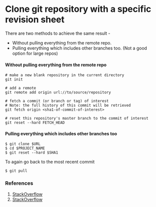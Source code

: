 # Clone git repository with a specific revision sheet

There are two methods to achieve the same result - 
* Without pulling everything from the remote repo.
* Pulling everything which includes other branches too. (Not a good option for large repos)

#### Without pulling everything from the remote repo

```
# make a new blank repository in the current directory
git init

# add a remote
git remote add origin url://to/source/repository

# fetch a commit (or branch or tag) of interest
# Note: the full history of this commit will be retrieved
git fetch origin <sha1-of-commit-of-interest>

# reset this repository's master branch to the commit of interest
git reset --hard FETCH_HEAD
```

#### Pulling everything which includes other branches too
```
$ git clone $URL
$ cd $PROJECT_NAME
$ git reset --hard $SHA1
```
To again go back to the most recent commit
```
$ git pull
```

### References

1. [StackOverflow](https://stackoverflow.com/a/3489576/4411757)
2. [StackOverflow](https://stackoverflow.com/a/14091182/4411757)